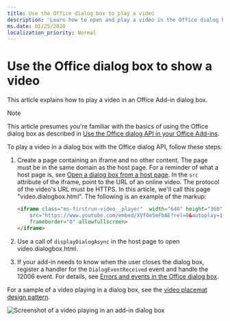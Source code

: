 ```yaml
---
title: Use the Office dialog box to play a video
description: 'Learn how to open and play a video in the Office dialog box'
ms.date: 01/25/2020
localization_priority: Normal
---
```


# Use the Office dialog box to show a video

This article explains how to play a video in an Office Add-in dialog box.

> [!NOTE]
> This article presumes you're familiar with the basics of using the Office dialog box as described in [Use the Office dialog API in your Office Add-ins](dialog-api-in-office-add-ins.md).

To play a video in a dialog box with the Office dialog API, follow these steps:

1. Create a page containing an iframe and no other content. The page must be in the same domain as the host page. For a reminder of what a host page is, see [Open a dialog box from a host page](dialog-api-in-office-add-ins.md#open-a-dialog-box-from-a-host-page). In the `src` attribute of the iframe, point to the URL of an online video. The protocol of the video's URL must be HTTPS. In this article, we'll call this page "video.dialogbox.html". The following is an example of the markup:

    ```HTML
    <iframe class="ms-firstrun-video__player"  width="640" height="360"
        src="https://www.youtube.com/embed/XVfOe5mFbAE?rel=0&autoplay=1"
        frameborder="0" allowfullscreen>
    </iframe>
    ```

2. Use a call of `displayDialogAsync` in the host page to open video.dialogbox.html.
3. If your add-in needs to know when the user closes the dialog box, register a handler for the `DialogEventReceived` event and handle the 12006 event. For details, see [Errors and events in the Office dialog box](dialog-handle-errors-events.md).

For a sample of a video playing in a dialog box, see the [video placemat design pattern](/office/dev/add-ins/design/first-run-experience-patterns#video-placemat).

![Screenshot of a video playing in an add-in dialog box](../images/video-placemats-dialog-open.png)
